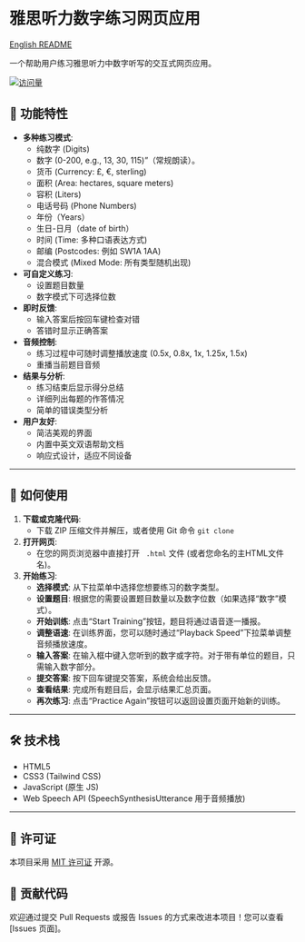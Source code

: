 # 雅思听力数字练习网页应用

[English README](README.md)

一个帮助用户练习雅思听力中数字听写的交互式网页应用。

[![访问量](https://profile-counter.glitch.me/cosing_IELTSlistennumber/count.svg)](https://github.com/your-username/your-repository-name) 

## 📖 功能特性

  * **多种练习模式**:
      * 纯数字 (Digits)
      * 数字 (0-200, e.g., 13, 30, 115)”（常规朗读）。
      * 货币 (Currency: £, €, sterling)
      * 面积 (Area: hectares, square meters)
      * 容积 (Liters)
      * 电话号码 (Phone Numbers)
      * 年份（Years）
      * 生日-日月（date of birth）
      * 时间 (Time: 多种口语表达方式)
      * 邮编 (Postcodes: 例如 SW1A 1AA)
      * 混合模式 (Mixed Mode: 所有类型随机出现)
  * **可自定义练习**:
      * 设置题目数量
      * 数字模式下可选择位数
  * **即时反馈**:
      * 输入答案后按回车键检查对错
      * 答错时显示正确答案
  * **音频控制**:
      * 练习过程中可随时调整播放速度 (0.5x, 0.8x, 1x, 1.25x, 1.5x)
      * 重播当前题目音频
  * **结果与分析**:
      * 练习结束后显示得分总结
      * 详细列出每题的作答情况
      * 简单的错误类型分析
  * **用户友好**:
      * 简洁美观的界面
      * 内置中英文双语帮助文档
      * 响应式设计，适应不同设备

-----

## 🚀 如何使用

1.  **下载或克隆代码**:
      * 下载 ZIP 压缩文件并解压，或者使用 Git 命令 `git clone`
2.  **打开网页**:
      * 在您的网页浏览器中直接打开 ` .html` 文件 (或者您命名的主HTML文件名)。
3.  **开始练习**:
      * **选择模式**: 从下拉菜单中选择您想要练习的数字类型。
      * **设置题目**: 根据您的需要设置题目数量以及数字位数（如果选择“数字”模式）。
      * **开始训练**: 点击“Start Training”按钮，题目将通过语音逐一播报。
      * **调整语速**: 在训练界面，您可以随时通过“Playback Speed”下拉菜单调整音频播放速度。
      * **输入答案**: 在输入框中键入您听到的数字或字符。对于带有单位的题目，只需输入数字部分。
      * **提交答案**: 按下回车键提交答案，系统会给出反馈。
      * **查看结果**: 完成所有题目后，会显示结果汇总页面。
      * **再次练习**: 点击“Practice Again”按钮可以返回设置页面开始新的训练。

-----

## 🛠️ 技术栈

  * HTML5
  * CSS3 (Tailwind CSS)
  * JavaScript (原生 JS)
  * Web Speech API (SpeechSynthesisUtterance 用于音频播放)

-----

## 📄 许可证

本项目采用 [MIT 许可证](LICENSE) 开源。

## 🤝 贡献代码

欢迎通过提交 Pull Requests 或报告 Issues 的方式来改进本项目！您可以查看 [Issues 页面]。 

